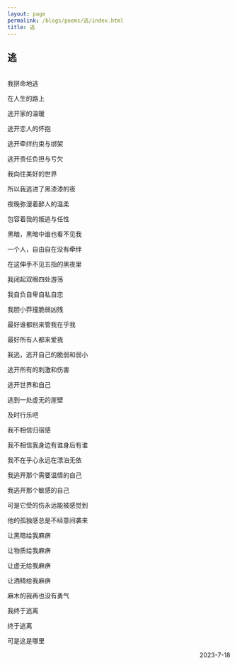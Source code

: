 ```yaml
---
layout: page
permalink: /blogs/poems/逃/index.html
title: 逃
---
```


## 逃

<br>
我拼命地逃

在人生的路上

逃开家的温暖

逃开恋人的怀抱

逃开牵绊约束与绑架

逃开责任负担与亏欠

我向往美好的世界

所以我逃进了黑漆漆的夜

夜晚弥漫着醉人的温柔

包容着我的叛逃与任性

黑暗，黑暗中谁也看不见我

一个人，自由自在没有牵绊

在这伸手不见五指的黑夜里

我闭起双眼四处游荡

我自负自卑自私自恋

我胆小莽撞脆弱凶残

最好谁都别来管我在乎我

最好所有人都来爱我

我逃，逃开自己的脆弱和弱小

逃开所有的刺激和伤害

逃开世界和自己

逃到一处虚无的崖壁

及时行乐吧

我不相信归宿感

我不相信我身边有谁身后有谁

我不在乎心永远在漂泊无依

我逃开那个需要温情的自己

我逃开那个敏感的自己

可是它受的伤永远能被感觉到

他的孤独感总是不经意间袭来

让黑暗给我麻痹

让物质给我麻痹

让虚无给我麻痹

让酒精给我麻痹

麻木的我再也没有勇气

我终于逃离

终于逃离

可是这是哪里

<p align="right">2023-7-18</p>
